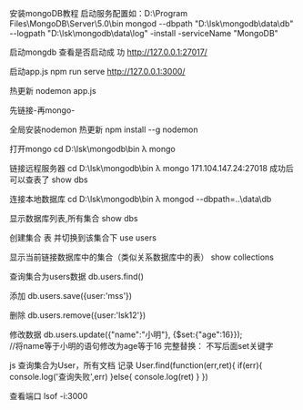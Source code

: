 安装mongoDB教程
启动服务配置如：D:\Program Files\MongoDB\Server\5.0\bin mongod --dbpath "D:\lsk\mongodb\data\db" --logpath "D:\lsk\mongodb\data\log" -install -serviceName "MongoDB"

启动mongdb 查看是否启动成 功
http://127.0.0.1:27017/

启动app.js
npm run serve
http://127.0.0.1:3000/

热更新
nodemon app.js

先链接-再mongo-

全局安装nodemon 热更新
npm install --g nodemon

打开mongo
cd D:\lsk\mongodb\bin
λ mongo

链接远程服务器
cd D:\lsk\mongodb\bin 
λ mongo 171.104.147.24:27018
成功后 可以查表了  show dbs

连接本地数据库
cd D:\lsk\mongodb\bin 
λ mongod --dbpath=..\data\db

显示数据库列表,所有集合
show dbs

创建集合 表  并切换到该集合下
use users

显示当前链接数据库中的集合（类似关系数据库中的表）
show collections

查询集合为users数据
db.users.find()

添加
db.users.save({user:'mss'})

删除
db.users.remove({user:'lsk12'})

修改数据
db.users.update({"name":"小明"}, {$set:{"age":16}});   
//将name等于小明的语句修改为age等于16
完整替换：
不写后面set关键字

js 查询集合为User，所有文档 记录
 User.find(function(err,ret){
    if(err){
        console.log('查询失败',err)
    }else{
        console.log(ret)
    }
})

查看端口
lsof -i:3000